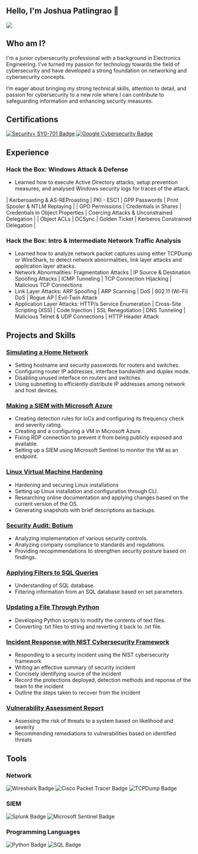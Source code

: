 ## Hello, I'm Joshua Patlingrao 👋

<a href="https://www.linkedin.com/in/joshua-patlingrao-a824aa1ba/"><img src="https://img.shields.io/badge/-LinkedIn-0072b1?&style=for-the-badge&logo=linkedin&logoColor=white" /></a>

## Who am I?

I'm a junior cybersecurity professional with a background in Electronics Engineering. I've turned my passion for technology towards the field of cybersecurity and have developed a strong foundation on networking and cybersecurity concepts.

I’m eager about bringing my strong technical skills, attention to detail, and passion for cybersecurity to a new role where I can contribute to safeguarding information and enhancing security measures.

## Certifications
<div>
  <a href="https://www.credly.com/badges/3e2f6a96-cab0-4215-b61c-c667b070c693/public_url"><img src="https://img.shields.io/badge/Security%2B%20SY0--701-FF0000?style=for-the-badge&logo=CompTIA&logoColor=white" alt="Security+ SY0-701 Badge" /></a>
  <a href="https://www.credly.com/badges/57db07aa-ec07-4949-a22e-30346dec89ed/public_url"><img src="https://img.shields.io/badge/Google%20Cybersecurity-4285F4?style=for-the-badge&logo=google&logoColor=white" alt="Google Cybersecurity Badge" /></a>
</div>

## Experience
### Hack the Box: Windows Attack & Defense
- Learned how to execute Active Directory attacks, setup prevention measures, and analysed Windows security logs for traces of the attack.


| Kerberoasting & AS-REProasting | PKI - ESC1 | GPP Passwords | Print Spooler & NTLM Replaying |
| GPO Permissions | Credentials in Shares | Credentials in Object Properties | Coercing Attacks & Unconstrained Delegation |
| Object ACLs | DCSync | Golden Ticket | Kerberos Constrained Delegation |


### Hack the Box: Intro & Intermediate Network Traffic Analysis
- Learned how to analyze network packet captures using either TCPDump or WireShark, to detect network abnormalities, link layer attacks and application layer attacks.
- Network Abnormalities: Fragmentation Attacks | IP Source & Destination Spoofing Attacks | ICMP Tunneling | TCP Connection Hijacking | Malicious TCP Connections
- Link Layer Attacks: ARP Spoofing | ARP Scanning | DoS | 802.11 (Wi-Fi) DoS | Rogue AP | Evil-Twin Attack
- Application Layer Attacks: HTTP/s Service Enumeration | Cross-Site Scripting (XSS) | Code Injection | SSL Renegotiation | DNS Tunneling | Malicious Telnet & UDP Connections | HTTP Header Attack

## Projects and Skills
### <a href="https://github.com/JoshPatlingrao/Simulating-a-Home-Network/blob/main/README.md">Simulating a Home Network</a>
- Setting hostname and security passwords for routers and switches.
- Configuring router IP addresses, interface bandwidth and duplex mode.
- Disabling unused interface on routers and switches.
- Using subnetting to efficiently distribute IP addresses among network and host devices.

### <a href="https://github.com/JoshPatlingrao/Making-a-SIEM-with-Azure/tree/main">Making a SIEM with Microsoft Azure</a>
- Creating detection rules for IoCs and configuring its frequency check and severity rating.
- Creating and a configuring a VM in Microsoft Azure.
- Fixing RDP connection to prevent it from being publicly exposed and available.
- Setting up a SIEM using Microsoft Sentinel to monitor the VM as an endpoint.

### <a href="https://github.com/JoshPatlingrao/Virtual-Machine-Hardening/tree/main">Linux Virtual Machine Hardening</a>
- Hardening and securing Linux installations
- Setting up Linux installation and configuration through CLI.
- Researching online documentation and applying changes based on the current version of the OS.
- Generating snapshots with brief descriptions as backups.

### <a href="https://github.com/JoshPatlingrao/Security-Audit-for-Botium">Security Audit: Botium</a>
- Analyzing implementation of various security controls.
- Analyzing company compliance to standards and regulations.
- Providing recopmmendations to strengthen security posture based on findings.

### <a href="https://github.com/JoshPatlingrao/Filtering-SQL-Queries">Applying Filters to SQL Queries</a>
- Understanding of SQL database.
- Filtering information from an SQL database based on set parameters.

### <a href="https://github.com/JoshPatlingrao/Update-Files-Through-Python">Updating a File Through Python</a>
- Developing Python scripts to modify the contents of text files.
- Converting .txt files to string and reverting it back to .txt file.

### <a href="https://github.com/JoshPatlingrao/Security-Incident-Response-with-NIST-Cybersecurity-Framework">Incident Response with NIST Cybersecurity Framework</a>
- Responding to a security incident using the NIST cybersecurity framework
- Writing an effective summary of security incident
- Concisely identifying source of the incident
- Record the protections deployed, detection methods and reponse of the team to the incident
- Outline the steps taken to recover from the incident

### <a href="https://github.com/JoshPatlingrao/Vulnerability-Assessment-Report">Vulnerability Assessment Report</a>
- Assessing the risk of threats to a system based on likelihood and severity
- Recommending remediations to vulnerabilities based on identified threats

## Tools

### Network
<div>
  <img src="https://img.shields.io/badge/Wireshark-4A9C2C?style=for-the-badge&logo=wireshark&logoColor=white" alt="Wireshark Badge" />
  <img src="https://img.shields.io/badge/Cisco%20Packet%20Tracer-4A9C2C?style=for-the-badge&logo=cisco&logoColor=white" alt="Cisco Packet Tracer Badge" />
  <img src="https://img.shields.io/badge/tcpdump-4A9C2C?style=for-the-badge&logo=gnu&logoColor=white" alt="TCPDump Badge" />
</div>

### SIEM
<div>
  <img src="https://img.shields.io/badge/Splunk-0072C6?style=for-the-badge&logo=splunk&logoColor=white" alt="Splunk Badge" />
  <img src="https://img.shields.io/badge/Microsoft%20Sentinel-0078D4?style=for-the-badge&logo=microsoft&logoColor=white" alt="Microsoft Sentinel Badge" />
</div>

### Programming Languages
<div>
  <img src="https://img.shields.io/badge/Python-3776AB?style=for-the-badge&logo=python&logoColor=white" alt="Python Badge" />
  <img src="https://img.shields.io/badge/SQL-000000?style=for-the-badge&logo=sqlite&logoColor=white" alt="SQL Badge" />
</div>
<!--
**JoshPatlingrao/JoshPatlingrao** is a ✨ _special_ ✨ repository because its `README.md` (this file) appears on your GitHub profile.

Here are some ideas to get you started:

- 🔭 I’m currently working on ...
- 🌱 I’m currently learning ...
- 👯 I’m looking to collaborate on ...
- 🤔 I’m looking for help with ...
- 💬 Ask me about ...
- 📫 How to reach me: ...
- 😄 Pronouns: ...
- ⚡ Fun fact: ...
-->
